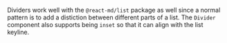Dividers work well with the `@react-md/list` package as well since a normal
pattern is to add a distiction between different parts of a list. The `Divider`
component also supports being `inset` so that it can align with the list
keyline.

